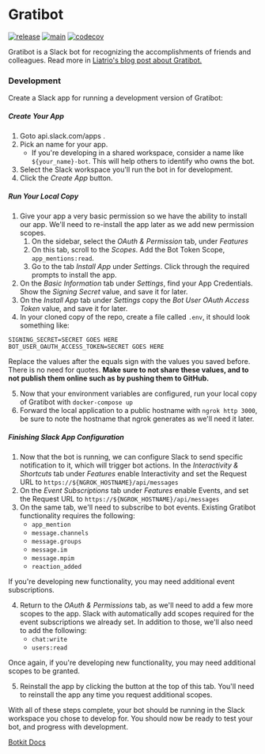 
# Gratibot

[![release](https://github.com/liatrio/gratibot-rewrite/actions/workflows/release.yaml/badge.svg)](https://github.com/liatrio/gratibot-rewrite/actions/workflows/release.yaml) [![main](https://github.com/liatrio/gratibot-rewrite/actions/workflows/main.yaml/badge.svg)](https://github.com/liatrio/gratibot-rewrite/actions/workflows/main.yaml) [![codecov](https://codecov.io/gh/liatrio/gratibot-rewrite/branch/main/graph/badge.svg)](https://codecov.io/gh/liatrio/gratibot-rewrite) 

Gratibot is a Slack bot for recognizing the accomplishments of friends and
colleagues. Read more in [Liatrio's blog post about Gratibot.](https://www.liatrio.com/blog/gratibot-chatbot)

### Development

Create a Slack app for running a development version of Gratibot:

##### Create Your App

1. Goto api.slack.com/apps .
2. Pick an name for your app.
    - If you're developing in a shared workspace, consider a name like `${your_name}-bot`.
This will help others to identify who owns the bot.
3. Select the Slack workspace you'll run the bot in for development.
4. Click the *Create App* button.

##### Run Your Local Copy

1. Give your app a very basic permission so we have the ability to install
our app. We'll need to re-install the app later as we add new permission scopes.
    1. On the sidebar, select the *OAuth & Permission* tab, under *Features*
    2. On this tab, scroll to the *Scopes*. Add the Bot Token Scope, `app_mentions:read`.
    3. Go to the tab *Install App* under *Settings*. Click through the required
prompts to install the app.
2. On the *Basic Information* tab under *Settings*, find your App Credentials.
Show the *Signing Secret* value, and save it for later.
3. On the *Install App* tab under *Settings* copy the *Bot User OAuth Access Token*
value, and save it for later.
4. In your cloned copy of the repo, create a file called `.env`, it should look
something like:
```
SIGNING_SECRET=SECRET GOES HERE
BOT_USER_OAUTH_ACCESS_TOKEN=SECRET GOES HERE
```
Replace the values after the equals sign with the values you saved before.
There is no need for quotes. **Make sure to not share these values, and to not
publish them online such as by pushing them to GitHub.**

5. Now that your environment variables are configured, run your local copy
of Gratibot with `docker-compose up`
6. Forward the local application to a public hostname with `ngrok http 3000`,
be sure to note the hostname that ngrok generates as we'll need it later.

##### Finishing Slack App Configuration

1. Now that the bot is running, we can configure Slack to send specific
notification to it, which will trigger bot actions. In the
*Interactivity & Shortcuts* tab under *Features* enable Interactivity and set
the Request URL to `https://${NGROK_HOSTNAME}/api/messages`
2. On the *Event Subscriptions* tab under *Features* enable Events, and set the
Request URL to `https://${NGROK_HOSTNAME}/api/messages`
3. On the same tab, we'll need to subscribe to bot events. Existing Gratibot
functionality requires the following:
    - `app_mention`
    - `message.channels`
    - `message.groups`
    - `message.im`
    - `message.mpim`
    - `reaction_added`

If you're developing new functionality, you may need additional event
subscriptions.

4. Return to the *OAuth & Permissions* tab, as we'll need to add a few more
scopes to the app. Slack with automatically add scopes required for the event
subscriptions we already set. In addition to those, we'll also need to add the
following:
    - `chat:write`
    - `users:read`

Once again, if you're developing new functionality, you may need additional
scopes to be granted.

5. Reinstall the app by clicking the button at the top of this tab. You'll need
to reinstall the app any time you request additional scopes.

With all of these steps complete, your bot should be running in the Slack
workspace you chose to develop for. You should now be ready to test your bot,
and progress with development.

[Botkit Docs](https://botkit.ai/docs/v4)